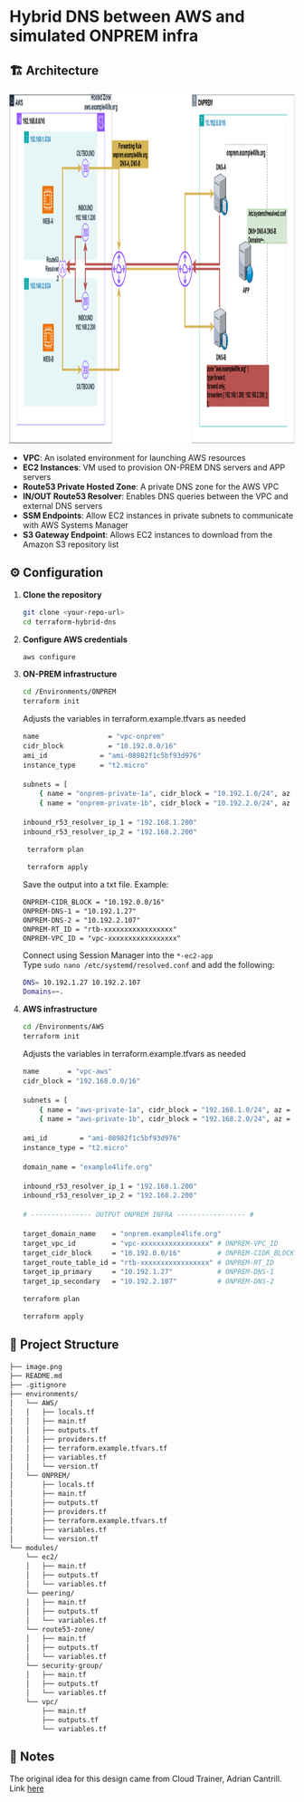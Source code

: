 # Hybrid DNS between AWS and simulated ONPREM infra

## 🏗️ Architecture
<img width="900" height="621" alt="image" src="https://raw.githubusercontent.com/lfvaldezit/terraform-hybrid-dns/main/image.png" />

- **VPC**: An isolated environment for launching AWS resources
- **EC2 Instances**: VM used to provision ON-PREM DNS servers and APP servers
- **Route53 Private Hosted Zone**: A private DNS zone for the AWS VPC
- **IN/OUT Route53 Resolver**: Enables DNS queries between the VPC and external DNS servers
- **SSM Endpoints**: Allow EC2 instances in private subnets to communicate with AWS Systems Manager
- **S3 Gateway Endpoint**: Allows EC2 instances to download from the Amazon S3 repository list

## ⚙️ Configuration

1. **Clone the repository**

   ```bash
   git clone <your-repo-url>
   cd terraform-hybrid-dns
   ```
2. **Configure AWS credentials**

   ```bash
   aws configure
   ```

3. **ON-PREM infrastructure**

   ```bash
   cd /Environments/ONPREM
   terraform init
   ```
   Adjusts the variables in terraform.example.tfvars as needed

    ```bash
    name                 = "vpc-onprem"
    cidr_block           = "10.192.0.0/16"
    ami_id             = "ami-08982f1c5bf93d976"
    instance_type      = "t2.micro"

    subnets = [
        { name = "onprem-private-1a", cidr_block = "10.192.1.0/24", az = "us-east-1a" },
        { name = "onprem-private-1b", cidr_block = "10.192.2.0/24", az = "us-east-1b" }]

    inbound_r53_resolver_ip_1 = "192.168.1.200"
    inbound_r53_resolver_ip_2 = "192.168.2.200"
   ```

   ```bash
    terraform plan
   ```

   ```bash
    terraform apply
   ```

   Save the output  into a txt file. Example:
    ```hcl
    ONPREM-CIDR_BLOCK = "10.192.0.0/16"
    ONPREM-DNS-1 = "10.192.1.27"
    ONPREM-DNS-2 = "10.192.2.107"
    ONPREM-RT_ID = "rtb-xxxxxxxxxxxxxxxxx"
    ONPREM-VPC_ID = "vpc-xxxxxxxxxxxxxxxxx"
    ```

   Connect using Session Manager into the  `*-ec2-app`  
   Type `sudo nano /etc/systemd/resolved.conf` and add the following:

    ```bash
    DNS= 10.192.1.27 10.192.2.107
    Domains=~.
    ```

4. **AWS infrastructure**

   ```bash
   cd /Environments/AWS
   terraform init
   ```
    Adjusts the variables in terraform.example.tfvars as needed

    ```bash
    name       = "vpc-aws"
    cidr_block = "192.168.0.0/16"

    subnets = [
        { name = "aws-private-1a", cidr_block = "192.168.1.0/24", az = "us-east-1a" },
        { name = "aws-private-1b", cidr_block = "192.168.2.0/24", az = "us-east-1b" }]

    ami_id        = "ami-08982f1c5bf93d976"
    instance_type = "t2.micro"

    domain_name = "example4life.org"

    inbound_r53_resolver_ip_1 = "192.168.1.200"
    inbound_r53_resolver_ip_2 = "192.168.2.200"

    # --------------- OUTPUT ONPREM INFRA ----------------- #

    target_domain_name    = "onprem.example4life.org"
    target_vpc_id         = "vpc-xxxxxxxxxxxxxxxxx" # ONPREM-VPC_ID
    target_cidr_block     = "10.192.0.0/16"         # ONPREM-CIDR_BLOCK
    target_route_table_id = "rtb-xxxxxxxxxxxxxxxxx" # ONPREM-RT_ID
    target_ip_primary     = "10.192.1.27"           # ONPREM-DNS-1
    target_ip_secondary   = "10.192.2.107"          # ONPREM-DNS-2
     ```

    ```bash
    terraform plan
    ```

    ```bash
    terraform apply
    ```

## 📁 Project Structure

```
├── image.png              
├── README.md        
├── .gitignore          
├── environments/
│   └── AWS/
│   │   ├── locals.tf
│   │   ├── main.tf        
│   │   ├── outputs.tf 
│   │   ├── providers.tf
│   │   ├── terraform.example.tfvars.tf
│   │   ├── variables.tf
│   │   └── version.tf  
│   └── ONPREM/
│       ├── locals.tf
│       ├── main.tf        
│       ├── outputs.tf 
│       ├── providers.tf
│       ├── terraform.example.tfvars.tf
│       ├── variables.tf
│       └── version.tf            
└── modules/
    └── ec2/     
    │   ├── main.tf        
    │   ├── outputs.tf 
    │   └── variables.tf
    └── peering/     
    │   ├── main.tf        
    │   ├── outputs.tf 
    │   └── variables.tf 
    └── route53-zone/     
    │   ├── main.tf        
    │   ├── outputs.tf 
    │   └── variables.tf 
    └── security-group/     
    │   ├── main.tf        
    │   ├── outputs.tf 
    │   └── variables.tf 
    └── vpc/     
        ├── main.tf        
        ├── outputs.tf        
        └── variables.tf 
```
## 📝 Notes

The original idea for this design came from Cloud Trainer, Adrian Cantrill. Link [here](https://github.com/acantril/learn-cantrill-io-labs/tree/master/aws-hybrid-dns)